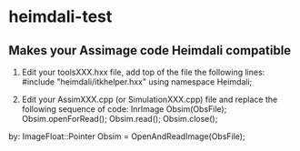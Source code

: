 # heimdali-test

## Makes your Assimage code Heimdali compatible

1. Edit your toolsXXX.hxx file, add top of the file the following lines:
   #include "heimdali/itkhelper.hxx"
   using namespace Heimdali;
   
2. Edit your AssimXXX.cpp (or SimulationXXX.cpp) file and replace the
following sequence of code:
	InrImage <float> Obsim(ObsFile);
	Obsim.openForRead();
	Obsim.read();
	Obsim.close();

by:
	ImageFloat::Pointer Obsim = OpenAndReadImage(ObsFile);



	
